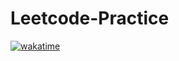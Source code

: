 # Leetcode-Practice

[![wakatime](https://wakatime.com/badge/user/dbe89e0f-b648-416b-8c52-19ede1424607/project/ed8d66ab-6cf4-45c2-a41e-a40c5909867f.svg?style=for-the-badge)](https://wakatime.com/badge/user/dbe89e0f-b648-416b-8c52-19ede1424607/project/ed8d66ab-6cf4-45c2-a41e-a40c5909867f)
